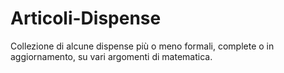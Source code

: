 # Articoli-Dispense
Collezione di alcune dispense più o meno formali, complete o in aggiornamento, su vari argomenti di matematica.
